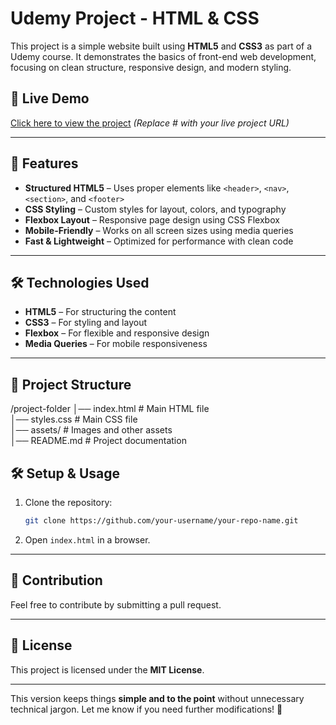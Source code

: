 
# Udemy Project - HTML & CSS  

This project is a simple website built using **HTML5** and **CSS3** as part of a Udemy course. It demonstrates the basics of front-end web development, focusing on clean structure, responsive design, and modern styling.  

## 🚀 Live Demo  
[Click here to view the project](#) _(Replace # with your live project URL)_  

---

## 📌 Features  

- **Structured HTML5** – Uses proper elements like `<header>`, `<nav>`, `<section>`, and `<footer>`  
- **CSS Styling** – Custom styles for layout, colors, and typography  
- **Flexbox Layout** – Responsive page design using CSS Flexbox  
- **Mobile-Friendly** – Works on all screen sizes using media queries  
- **Fast & Lightweight** – Optimized for performance with clean code  

---

## 🛠️ Technologies Used  

- **HTML5** – For structuring the content  
- **CSS3** – For styling and layout  
- **Flexbox** – For flexible and responsive design  
- **Media Queries** – For mobile responsiveness  

---

## 📂 Project Structure  

/project-folder
│── index.html        # Main HTML file  
│── styles.css        # Main CSS file  
│── assets/           # Images and other assets  
│── README.md         # Project documentation  


## 🛠️ Setup & Usage  

1. Clone the repository:  
   ```bash
   git clone https://github.com/your-username/your-repo-name.git
   ```
2. Open `index.html` in a browser.  

---

## 🤝 Contribution  

Feel free to contribute by submitting a pull request.  

---

## 📜 License  

This project is licensed under the **MIT License**.  

---

This version keeps things **simple and to the point** without unnecessary technical jargon. Let me know if you need further modifications! 🚀
